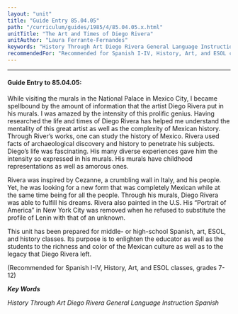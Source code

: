 ```yaml
---
layout: "unit"
title: "Guide Entry 85.04.05"
path: "/curriculum/guides/1985/4/85.04.05.x.html"
unitTitle: "The Art and Times of Diego Rivera"
unitAuthor: "Laura Ferrante-Fernandes"
keywords: "History Through Art Diego Rivera General Language Instruction Spanish"
recommendedFor: "Recommended for Spanish I-IV, History, Art, and ESOL classes, grades 7-12"
---
```

<body>
<hr/>
 <h4>
  Guide Entry to 85.04.05:
 </h4>
 While visiting the murals in the National Palace in Mexico City, I became spellbound by the amount of information that the artist Diego Rivera put in his murals. I was amazed by the intensity of this prolific genius. Having researched the life and times of Diego Rivera has helped me understand the mentality of this great artist as well as the complexity of Mexican history. Through River’s works, one can study the history of Mexico. Rivera used facts of archaeological discovery and history to penetrate his subjects. Diego’s life was fascinating. His many diverse experiences gave him the intensity so expressed in his murals. His murals have childhood representations as well as amorous ones.
 <p>
  Rivera was inspired by Cezanne, a crumbling wall in Italy, and his people. Yet, he was looking for a new form that was completely Mexican while at the same time being for all the people. Through his murals, Diego Rivera was able to fulfill his dreams. Rivera also painted in the U.S. His “Portrait of America” in New York City was removed when he refused to substitute the profile of Lenin with that of an unknown.
 </p>
 <p>
  This unit has been prepared for middle- or high-school Spanish, art, ESOL, and history classes. Its purpose is to enlighten the educator as well as the students to the richness and color of the Mexican culture as well as to the legacy that Diego Rivera left.
 </p>
 <p>
  (Recommended for Spanish I-IV, History, Art, and ESOL classes, grades 7-12)
 </p>
<p>
  <b>
   <i>
    Key Words
   </i>
  </b>
  <br/>
 </p>
 <p>
  <i>
   History Through Art Diego Rivera General Language Instruction Spanish
  </i>
 </p>

</body>